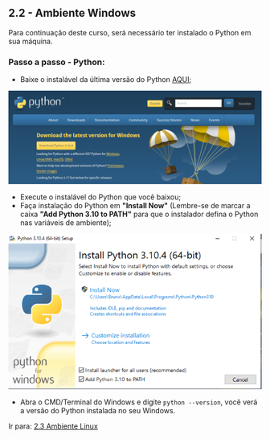 ## 2.2 - Ambiente Windows

Para continuação deste curso, será necessário ter instalado o Python em sua máquina.

### Passo a passo - Python:

* Baixe o instalável da última versão do Python <a href='https://www.python.org/downloads/'>AQUI</a>;

<p align="center">
  <img src="../images/python1-min.png" alt='Python'>
</p>

* Execute o instalável do Python que você baixou;
* Faça instalação do Python em **"Install Now"** (Lembre-se de marcar a caixa **"Add Python 3.10 to PATH"** para que o
  instalador defina o
  Python nas
  variáveis de ambiente);

<p align="center">
  <img src="../images/python2-min.png" alt='Python Instalação'>
</p>

* Abra o CMD/Terminal do Windows e digite `python --version`, você verá a versão do Python instalada no seu Windows.

Ir para: [2.3 Ambiente Linux](3-Ambiente-linux.md)